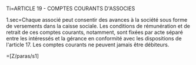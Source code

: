 Ti=ARTICLE 19 - COMPTES COURANTS D'ASSOCIES 

1.sec=Chaque associé peut consentir des avances à la société sous forme de versements dans la caisse sociale. Les conditions de rémunération et de retrait de ces comptes courants, notamment, sont fixées par acte séparé entre les intéressés et la gérance en conformité avec les dispositions de l'article 17. Les comptes courants ne peuvent jamais être débiteurs.  


=[Z/paras/s1]